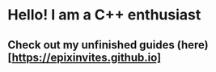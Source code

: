 # Hello! I am a C++ enthusiast

## Check out my unfinished guides (here)[https://epixinvites.github.io]

